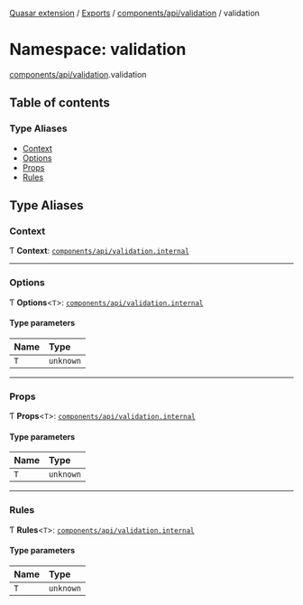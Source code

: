 [Quasar extension](../index.md) / [Exports](../modules.md) / [components/api/validation](components_api_validation.md) / validation

# Namespace: validation

[components/api/validation](components_api_validation.md).validation

## Table of contents

### Type Aliases

- [Context](components_api_validation.validation.md#context)
- [Options](components_api_validation.validation.md#options)
- [Props](components_api_validation.validation.md#props)
- [Rules](components_api_validation.validation.md#rules)

## Type Aliases

### Context

Ƭ **Context**: [`components/api/validation.internal`](components_api_validation_internal.md)

___

### Options

Ƭ **Options**<`T`\>: [`components/api/validation.internal`](components_api_validation_internal.md)

#### Type parameters

| Name | Type |
| :------ | :------ |
| `T` | `unknown` |

___

### Props

Ƭ **Props**<`T`\>: [`components/api/validation.internal`](components_api_validation_internal.md)

#### Type parameters

| Name | Type |
| :------ | :------ |
| `T` | `unknown` |

___

### Rules

Ƭ **Rules**<`T`\>: [`components/api/validation.internal`](components_api_validation_internal.md)

#### Type parameters

| Name | Type |
| :------ | :------ |
| `T` | `unknown` |
